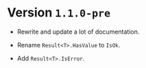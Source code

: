 # Version `1.1.0-pre`

- Rewrite and update a lot of documentation.

- Rename `Result<T>.HasValue` to `IsOk`.

- Add `Result<T>.IsError`.

